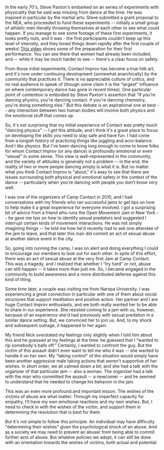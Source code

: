<!-- 
.. title: Empowering Victims
.. slug: empowering-victims
.. date: 2014/03/14 20:16:04
.. tags: draft
.. link: 
.. description: 
.. type: text
-->

In the early 70's, Steve Paxton's embarked on an series of experiments with
physicality that he said was missing from dance at the time. He was inspired in
particular by the martial arts. Steve submitted a grant proposal to the NEA, who
proceeded to fund these experiments -- initially a small group of athletic men
literally throwing themselves at each other to see what could happen. If you
manage to see some footage of these first experiments, it looks pretty nuts, and
it was - the first participants couldn't keep up this level of intensity, and
they toned things down rapidly after the first couple of weeks! [This
video](https://www.youtube.com/watch?v=9FeSDsmIeHA#t=2m42s) shows some of the
preparation for their first performance. You can see there that women had
already been included, and -- while it may be much harder to see -- there's a
clear focus on safety.

From those initial experiments, Contact Improv has become a true folk art, and
it's now under continuing development (somewhat anarchically) by the community
that practices it.  There is no appreciable culture of critics, and no real
audience to speak of (though some claim it is the “largest” influence on where
contemporary dance has gone in recent times). One particular point of contention
is embodied by Steve Paxton's assertion that “If you're dancing physics, you're
dancing contact. if you're dancing chemistry, you're doing something else.” But
this debate is an aspirational one at best -- any interaction between two human
bodies will involve both physics and the emotional stuff that comes up.

So, it's not surprising that my initial experience of Contact *was* pretty much
"dancing physics" -- I *get* this attitude, and I think it's a great place to
focus on developing the skills you need to stay safe and have fun. I had come
from a longish history of practicing things like juggling and acro-balance. And
I *like* physics. But I've been dancing long enough to come to know folks for
whom Contact Improv (or any dance) is profoundly emotional or even "sexual" in
some sense. This view is well-represented in the community, and the variety of
attitudes is generally not a problem -- in the end, the reality of two or more
people dancing simply is what it is. But no matter what you think Contact Improv
is "about," it's easy to see that there are issues surrounding both physical and
emotional safety in the context of the dance -- particularly when you're dancing
with people you don't know very well.

I was one of the organizers of Camp Contact in 2010, and I had conversations
with my friends who ran successful jams to get tips on how to help make it a
great experience for everyone involved. I got a surprising bit of advice from a
friend who runs the Open Movement Jam in New York -- he gave me tips on how to
identify sexual predators and suggested I interrupt certain kinds of movement
interactions.  He was not simply imagining things -- he told me how he'd
recently had to ask one attendee of the jam to leave, and that later this man
did commit an act of sexual abuse at another dance event in the city.

So, going into running the camp, I was on alert and doing everything I could to
encourage our members to look out for each other. In spite of this effort, there
was an act of sexual abuse at the very first Jam at Camp Contact. This was a
tragedy, and I realized that whether I "try hard" or not, abuse can still happen
-- it takes more than just me. So, I became engaged in the community to build
awareness and a more distributed defense against this kind of thing.

Some time later, a couple was visiting me from Naropa University. I was
experiencing a great connection in particular with one of them about social
structures that support meditation and positive action. Her partner and I are
huge Contact Improv enthusiasts, and we both really wanted her to be able to
share in our experience. She resisted coming to a jam with us, however, because
of an experience she'd had previously with sexual predation in a similar dance
setting. But, we convinced her to join us. And, to my shock and subsequent
outrage, it happened to her again.

My friend Nick overstated my feelings only slightly when I told him about this
and he guessed at my feelings at the time: he guessed that I “wanted to rip
somebody's balls off.” Certainly, I wanted to confront the guy. But the victim
of this assault didn't even want to tell me who it was -- she wanted to handle
it on her own. My "taking control" of the situation would simply have been
another aggressive male taking actions that weren't supportive of her wishes. In
short order, we all calmed down a bit, and she had a talk with the organizer of
that particular jam -- also a woman. The organizer had a talk with the man who
committed the assault -- a newcomer -- and he seemed to understand that he
needed to change his behavior in the jam.

This was an even more profound and important lesson. The wishes of the victims
of abuse are what matter. Through my imperfect capacity for empathy, I'll have
my own emotional reactions and my own wishes. But, I need to check in with the
wishes of the victim, and support them in determining the resolution that is
best for them.

But it's not simple to follow this principle. An individual may have
difficulty "determining their wishes" given the psychological shock of an abuse.
And as a society we may need to prevent an abuser from being able to commit
further acts of abuse. But whateve policies we adopt, it can still be done with
an orientation towards the wishes of victims, both actual and potential.
